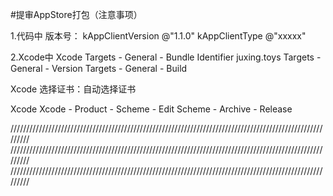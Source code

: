 #提审AppStore打包（注意事项）

1.代码中
版本号：
kAppClientVersion   @"1.1.0"
kAppClientType      @"xxxxx"

2.Xcode中
Xcode
Targets - General - Bundle Identifier
juxing.toys
Targets - General - Version
Targets - General - Build

Xcode
选择证书：自动选择证书

Xcode
Xcode - Product - Scheme - Edit Scheme - Archive - Release


/////////////////////////////////////////////////////////////////////////////////////////////////////////
/////////////////////////////////////////////////////////////////////////////////////////////////////////
/////////////////////////////////////////////////////////////////////////////////////////////////////////


